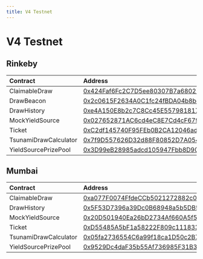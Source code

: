 ```yaml
---
title: V4 Testnet
---
```


# V4 Testnet

## Rinkeby

| Contract | Address | Artifact |
| :--- | :--- | :--- |
| ClaimableDraw | [0x424Faf6Fc2C7D5ee80307B7a68027B7a2625a559](https://rinkeby.etherscan.io/address/0x424Faf6Fc2C7D5ee80307B7a68027B7a2625a559) | [Artifact](https://github.com/pooltogether/v4-rinkeby/tree/master/deployments/rinkeby/ClaimableDraw.json) |
| DrawBeacon | [0x2c0615F2634A0C1fc24fBDA04b8be59C7538e01f](https://rinkeby.etherscan.io/address/0x2c0615F2634A0C1fc24fBDA04b8be59C7538e01f) | [Artifact](https://github.com/pooltogether/v4-rinkeby/tree/master/deployments/rinkeby/DrawBeacon.json) |
| DrawHistory | [0xe4A150E8b2c7C8Cc45E55798181762Ef89200E6f](https://rinkeby.etherscan.io/address/0xe4A150E8b2c7C8Cc45E55798181762Ef89200E6f) | [Artifact](https://github.com/pooltogether/v4-rinkeby/tree/master/deployments/rinkeby/DrawHistory.json) |
| MockYieldSource | [0x027652871AC6cd4eC8E7Cd4cF679d3a98a317185](https://rinkeby.etherscan.io/address/0x027652871AC6cd4eC8E7Cd4cF679d3a98a317185) | [Artifact](https://github.com/pooltogether/v4-rinkeby/tree/master/deployments/rinkeby/MockYieldSource.json) |
| Ticket | [0xC2df145740F95FEb0B2CA12046adb680f8b9f742](https://rinkeby.etherscan.io/address/0xC2df145740F95FEb0B2CA12046adb680f8b9f742) | [Artifact](https://github.com/pooltogether/v4-rinkeby/tree/master/deployments/rinkeby/Ticket.json) |
| TsunamiDrawCalculator | [0x7f9D557626D32d88F80852D7A05454f91FAD2D5f](https://rinkeby.etherscan.io/address/0x7f9D557626D32d88F80852D7A05454f91FAD2D5f) | [Artifact](https://github.com/pooltogether/v4-rinkeby/tree/master/deployments/rinkeby/TsunamiDrawCalculator.json) |
| YieldSourcePrizePool | [0x3D99eB28985adcd105947Fbb8D90b49cCe1ec562](https://rinkeby.etherscan.io/address/0x3D99eB28985adcd105947Fbb8D90b49cCe1ec562) | [Artifact](https://github.com/pooltogether/v4-rinkeby/tree/master/deployments/rinkeby/YieldSourcePrizePool.json) |

## Mumbai

| Contract | Address | Artifact |
| :--- | :--- | :--- |
| ClaimableDraw | [0xa077F0074FfdeCCb5021272882c0ffC5d97f5Cc2](https://explorer-mumbai.maticvigil.com/address/0xa077F0074FfdeCCb5021272882c0ffC5d97f5Cc2) | [Artifact](https://github.com/pooltogether/v4-rinkeby/tree/master/deployments/mumbai/ClaimableDraw.json) |
| DrawHistory | [0x5F53D7396a39Dc0B68948a5b5DB5Aa83e6d2C113](https://explorer-mumbai.maticvigil.com/address/0x5F53D7396a39Dc0B68948a5b5DB5Aa83e6d2C113) | [Artifact](https://github.com/pooltogether/v4-rinkeby/tree/master/deployments/mumbai/DrawHistory.json) |
| MockYieldSource | [0x20D501940Ea26bD2734Af660A5f5E02Df381F38F](https://explorer-mumbai.maticvigil.com/address/0x20D501940Ea26bD2734Af660A5f5E02Df381F38F) | [Artifact](https://github.com/pooltogether/v4-rinkeby/tree/master/deployments/mumbai/MockYieldSource.json) |
| Ticket | [0xD55485A5bF1a58222F809c111833DAd4a5Db4458](https://explorer-mumbai.maticvigil.com/address/0xD55485A5bF1a58222F809c111833DAd4a5Db4458) | [Artifact](https://github.com/pooltogether/v4-rinkeby/tree/master/deployments/mumbai/Ticket.json) |
| TsunamiDrawCalculator | [0x05fa2736554C6a99f18ca1D50c2B7574ABcdd527](https://explorer-mumbai.maticvigil.com/address/0x05fa2736554C6a99f18ca1D50c2B7574ABcdd527) | [Artifact](https://github.com/pooltogether/v4-rinkeby/tree/master/deployments/mumbai/TsunamiDrawCalculator.json) |
| YieldSourcePrizePool | [0x9529Dc4daF35b55Af736985F31B3929D743350d1](https://explorer-mumbai.maticvigil.com/address/0x9529Dc4daF35b55Af736985F31B3929D743350d1) | [Artifact](https://github.com/pooltogether/v4-rinkeby/tree/master/deployments/mumbai/YieldSourcePrizePool.json) |

